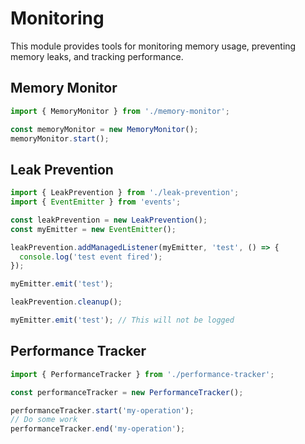 
# Monitoring

This module provides tools for monitoring memory usage, preventing memory leaks, and tracking performance.

## Memory Monitor

```typescript
import { MemoryMonitor } from './memory-monitor';

const memoryMonitor = new MemoryMonitor();
memoryMonitor.start();
```

## Leak Prevention

```typescript
import { LeakPrevention } from './leak-prevention';
import { EventEmitter } from 'events';

const leakPrevention = new LeakPrevention();
const myEmitter = new EventEmitter();

leakPrevention.addManagedListener(myEmitter, 'test', () => {
  console.log('test event fired');
});

myEmitter.emit('test');

leakPrevention.cleanup();

myEmitter.emit('test'); // This will not be logged
```

## Performance Tracker

```typescript
import { PerformanceTracker } from './performance-tracker';

const performanceTracker = new PerformanceTracker();

performanceTracker.start('my-operation');
// Do some work
performanceTracker.end('my-operation');
```
